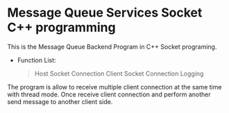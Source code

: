 # Message Queue Services Socket C++ programming

This is the Message Queue Backend Program in C++ Socket programing.
- Function List: 
  > Host Socket Connection
  > Client Socket Connection
  > Logging
  
The program is allow to receive multiple client connection at the same time with thread mode.
Once receive client connection and perform another send message to another client side.
